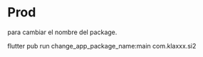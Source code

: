 # Prod

para cambiar el nombre del package.

flutter pub run change_app_package_name:main com.klaxxx.si2
